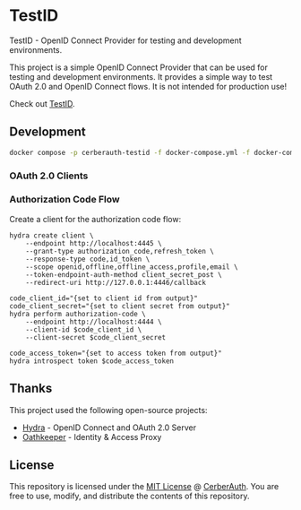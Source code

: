 # TestID

TestID - OpenID Connect Provider for testing and development environments.

This project is a simple OpenID Connect Provider that can be used for testing and development environments. It provides a simple way to test OAuth 2.0 and OpenID Connect flows. It is not intended for production use!

Check out [TestID](https://testid.cerberauth.com/).

## Development

```bash
docker compose -p cerberauth-testid -f docker-compose.yml -f docker-compose.dev.yml up -d
```

### OAuth 2.0 Clients

### Authorization Code Flow

Create a client for the authorization code flow:

```shell
hydra create client \
    --endpoint http://localhost:4445 \
    --grant-type authorization_code,refresh_token \
    --response-type code,id_token \
    --scope openid,offline,offline_access,profile,email \
    --token-endpoint-auth-method client_secret_post \
    --redirect-uri http://127.0.0.1:4446/callback

code_client_id="{set to client id from output}"
code_client_secret="{set to client secret from output}"
hydra perform authorization-code \
    --endpoint http://localhost:4444 \
    --client-id $code_client_id \
    --client-secret $code_client_secret

code_access_token="{set to access token from output}"
hydra introspect token $code_access_token
```

## Thanks

This project used the following open-source projects:
* [Hydra](https://github.com/ory/hydra) - OpenID Connect and OAuth 2.0 Server
* [Oathkeeper](https://github.com/ory/oathkeeper) - Identity & Access Proxy

## License

This repository is licensed under the [MIT License](https://github.com/cerberauth/testid/blob/main/LICENSE) @ [CerberAuth](https://www.cerberauth.com/). You are free to use, modify, and distribute the contents of this repository.
